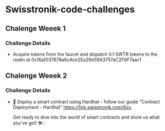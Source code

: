 # Swisstronik-code-challenges

## Chalenge Weeek 1

### Challenge Details

- Acquire tokens from the faucet and dispatch 0.1 SWTR tokens to the realm at 0x16af037878a6cAce2Ea29d39A3757aC2F6F7aac1


## Chalenge Weeek 2

### Challenge Details

- 📝 Deploy a smart contract using Hardhat – follow our guide "Contract Deployment - Hardhat" 
https://link.swisstronik.com/6zu

  Get ready to dive into the world of smart contracts and show us what you've got! 🛠️💡
